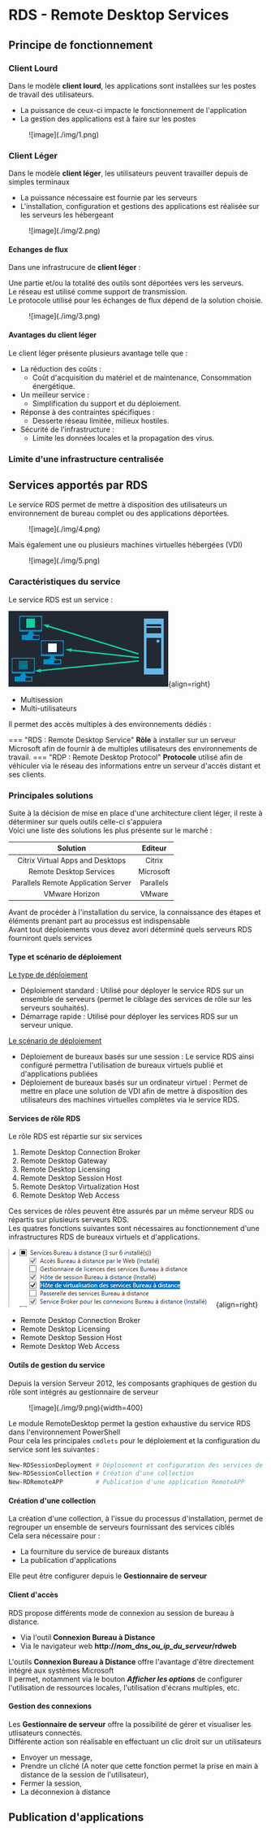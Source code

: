 # RDS - Remote Desktop Services

## Principe de fonctionnement

### Client Lourd

Dans le modèle **client lourd**, les applications sont installées sur les postes de travail des utilisateurs.  

- La puissance de ceux-ci impacte le fonctionnement de l'application  
- La gestion des applications est à faire sur les postes  

<figure markdown=1>
![image](./img/1.png)
</figure>

### Client Léger

Dans le modèle **client léger**, les utilisateurs peuvent travailler depuis de simples terminaux  

- La puissance nécessaire est fournie par les serveurs  
- L'installation, configuration et gestions des applications est réalisée sur les serveurs les hébergeant  

<figure markdown=1>
![image](./img/2.png)
</figure>

#### Echanges de flux

Dans une infrastrucure de **client léger** :  

Une partie et/ou la totalité des outils sont déportées vers les serveurs.  
Le réseau est utilisé comme support de transmission.  
Le protocole utilisé pour les échanges de flux dépend de la solution choisie.  

<figure markdown=1>
![image](./img/3.png)
</figure>

#### Avantages du client léger

Le client léger présente plusieurs avantage telle que :  

- La réduction des coûts :  
    - Coût d'acquisition du matériel et de maintenance, Consommation énergétique.  
- Un meilleur service :  
    - Simplification du support et du déploiement.  
- Réponse à des contraintes spécifiques :  
    - Desserte réseau limitée, milieux hostiles.  
- Sécurité de l'infrastructure :  
    - Limite les données locales et la propagation des virus.  

### Limite d'une infrastructure centralisée

<!--- Vidéo à regarder pour compléter le PDF --->

## Services apportés par RDS

Le service RDS permet de mettre à disposition des utilisateurs un environnement de bureau complet ou des applications déportées.  

<figure markdown=1>
![image](./img/4.png)
</figure>

Mais également une ou plusieurs machines virtuelles hébergées (VDI)  

<figure markdown=1>
![image](./img/5.png)
</figure>

### Caractéristiques du service

Le service RDS est un service :  

![image](./img/6.png){align=right}

- Multisession  
- Multi-utilisateurs  

Il permet des accès multiples à des environnements dédiés :  

=== "RDS : Remote Desktop Service"
    **Rôle** à installer sur un serveur Microsoft afin de fournir à de multiples utilisateurs des environnements de travail.
=== "RDP : Remote Desktop Protocol"
    **Protocole** utilisé afin de véhiculer via le réseau des informations entre un serveur d'accès distant et ses clients.

### Principales solutions

Suite à la décision de mise en place d'une architecture client léger, il reste à déterminer sur quels outils celle-ci s'appuiera  
Voici une liste des solutions les plus présente sur le marché :  

|              Solution               |  Editeur  |
| :---------------------------------: | :-------: |
|  Citrix Virtual Apps and Desktops   |  Citrix   |
|       Remote Desktop Services       | Microsoft |
| Parallels Remote Application Server | Parallels |
|           VMware Horizon            |  VMware   |

Avant de procéder à l'installation du service, la connaissance des étapes et éléments prenant part au processus est indispensable  
Avant tout déploiements vous devez avori déterminé quels serveurs RDS fourniront quels services  

#### Type et scénario de déploiement

<u>Le type de déploiement</u>  

- Déploiement standard : Utilisé pour déployer le service RDS sur un ensemble de serveurs (permet le ciblage des services de rôle sur les serveurs souhaités).  
- Démarrage rapide : Utilisé pour déployer les services RDS sur un serveur unique.  

<u>Le scénario de déploiement</u>  

- Déploiement de bureaux basés sur une session : Le service RDS ainsi configuré permettra l'utilisation de bureaux virtuels publié et d'applications publiées  
- Déploiement de bureaux basés sur un ordinateur virtuel : Permet de mettre en place une solution de VDI afin de mettre à disposition des utilisateurs des machines virtuelles complètes via le service RDS.  

#### Services de rôle RDS

Le rôle RDS est répartie sur six services  

1. Remote Desktop Connection Broker  
2. Remote Desktop Gateway  
3. Remote Desktop Licensing  
4. Remote Desktop Session Host  
5. Remote Desktop Virtualization Host  
6. Remote Desktop Web Access  

Ces services de rôles peuvent être assurés par un même serveur RDS ou répartis sur plusieurs serveurs RDS.  
Les quatres fonctions suivantes sont nécessaires au fonctionnement d'une infrastructures RDS de bureaux virtuels et d'applications.  

![image](./img/8.png){align=right}  

* Remote Desktop Connection Broker  
* Remote Desktop Licensing  
* Remote Desktop Session Host  
* Remote Desktop Web Access  

#### Outils de gestion du service

Depuis la version Serveur 2012, les composants graphiques de gestion du rôle sont intégrés au gestionnaire de serveur  

<figure markdown=1>
![image](./img/9.png){width=400}
</figure>

Le module RemoteDesktop permet la gestion exhaustive du service RDS dans l'environnement PowerShell  
Pour cela les principales `cmdlets` pour le déploiement et la configuration du service sont les suivantes :  

```ps1  
New-RDSessionDeployment # Déploiement et configuration des services de rôle RDS pour les bureaux basés sur une session  
New-RDSessionCollection # Création d'une collection  
New-RDRemoteAPP         # Publication d'une application RemoteAPP  
```  

#### Création d'une collection

La création d'une collection, à l'issue du processus d'installation, permet de regrouper un ensemble de serveurs fournissant des services ciblés  
Cela sera nécessaire pour :  

- La fourniture du service de bureaux distants  
- La publication d'applications  

Elle peut être configurer depuis le **Gestionnaire de serveur**  

<!--- ajout screen collection RDS --->

#### Client d'accès

RDS propose différents mode de connexion au session de bureau à distance.  

- Via l'outil **Connexion Bureau à Distance**  
- Via le navigateur web **http://*nom_dns_ou_ip_du_serveur*/rdweb**  

L'outils **Connexion Bureau à Distance** offre l'avantage d'être directement intégré aux systèmes Microsoft  
Il permet, notamment via le bouton ***Afficher les options*** de configurer l'utilisation de ressources locales, l'utilisation d'écrans multiples, etc.  

#### Gestion des connexions

Les **Gestionnaire de serveur** offre la possibilité de gérer et visualiser les utlisateurs connectés.  
Différente action son réalisable en effectuant un clic droit sur un utilisateurs  

- Envoyer un message,  
- Prendre un cliché (A noter que cette fonction permet la prise en main à distance de la session de l'utilisateur),  
- Fermer la session,  
- La déconnexion à distance  

## Publication d'applications